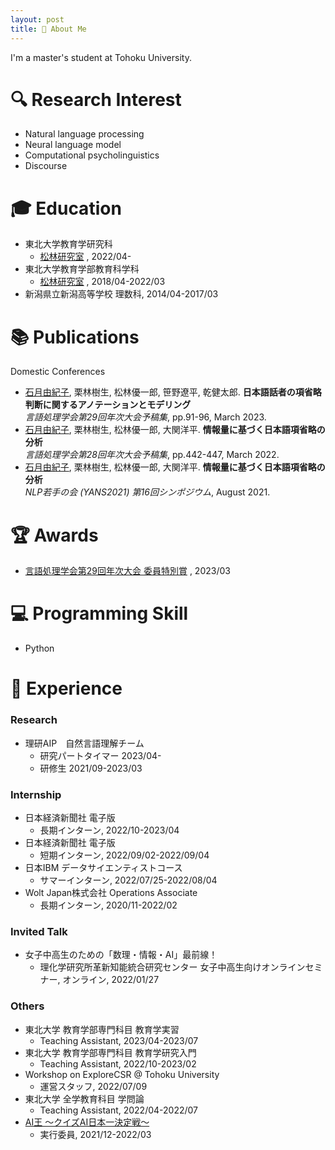 ```yaml
---
layout: post
title: 💁 About Me
---
```

I'm a master's student at Tohoku University.
# 🔍  Research Interest
- Natural language processing
- Neural language model
- Computational psycholinguistics
- Discourse

# 🎓  Education 
- 東北大学教育学研究科
    - [松林研究室](https://www.edunlp.sed.tohoku.ac.jp/) , 2022/04-
- 東北大学教育学部教育科学科
    - [松林研究室](https://www.edunlp.sed.tohoku.ac.jp/) , 2018/04-2022/03
- 新潟県立新潟高等学校 理数科, 2014/04-2017/03

# 📚 Publications
Domestic Conferences
- <u>石月由紀子</u>, 栗林樹生, 松林優一郎, 笹野遼平, 乾健太郎. **日本語話者の項省略判断に関するアノテーションとモデリング**\
   *言語処理学会第29回年次大会予稿集*, pp.91-96, March 2023.
- <u>石月由紀子</u>, 栗林樹生, 松林優一郎, 大関洋平. **情報量に基づく日本語項省略の分析**\
*言語処理学会第28回年次大会予稿集*, pp.442-447, March 2022.
- <u>石月由紀子</u>, 栗林樹生, 松林優一郎, 大関洋平. **情報量に基づく日本語項省略の分析**\
*NLP若手の会 (YANS2021) 第16回シンポジウム*, August 2021.

# 🏆 Awards
- [言語処理学会第29回年次大会 委員特別賞](https://www.anlp.jp/nlp2023/award.html) , 2023/03 

# 💻  Programming Skill
- Python

# 🚀  Experience
### Research
- 理研AIP　自然言語理解チーム　
    - 研究パートタイマー 2023/04-
    - 研修生 2021/09-2023/03
    
### Internship
- 日本経済新聞社 電子版
    - 長期インターン, 2022/10-2023/04
- 日本経済新聞社 電子版
    - 短期インターン, 2022/09/02-2022/09/04
- 日本IBM データサイエンティストコース
    - サマーインターン, 2022/07/25-2022/08/04
- Wolt Japan株式会社 Operations Associate
    - 長期インターン, 2020/11-2022/02
    
### Invited Talk
- 女子中高生のための「数理・情報・AI」最前線！
    - 理化学研究所革新知能統合研究センター 女子中高生向けオンラインセミナー, オンライン, 2022/01/27
    
### Others
- 東北大学 教育学部専門科目 教育学実習
    - Teaching Assistant, 2023/04-2023/07
- 東北大学 教育学部専門科目 教育学研究入門
    - Teaching Assistant, 2022/10-2023/02
- Workshop on ExploreCSR @ Tohoku University
    - 運営スタッフ, 2022/07/09
- 東北大学 全学教育科目 学問論
    - Teaching Assistant, 2022/04-2022/07
- [AI王 〜クイズAI日本一決定戦〜](https://sites.google.com/view/project-aio/) 
    - 実行委員, 2021/12-2022/03
    





